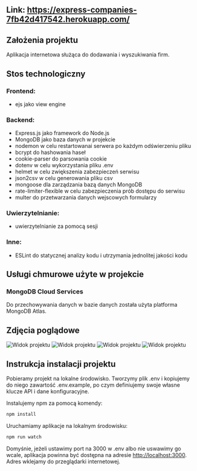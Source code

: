 ## Link: https://express-companies-7fb42d417542.herokuapp.com/

## Założenia projektu 

Aplikacja internetowa służąca do dodawania i wyszukiwania firm.

## Stos technologiczny

### Frontend:
- ejs jako view engine

### Backend:
- Express.js jako framework do Node.js
- MongoDB jako baza danych w projekcie
- nodemon w celu restartowanai serwera po każdym odświerzeniu pliku
- bcrypt do hashowania haseł
- cookie-parser do parsowania cookie
- dotenv w celu wykorzystania pliku .env
- helmet w celu zwiększenia zabezpieczeń serwisu
- json2csv w celu generowania pliku csv
- mongoose dla zarządzania bazą danych MongoDB
- rate-limiter-flexible w celu zabezpieczenia prób dostępu do serwisu
- multer do przetwarzania danych wejscowych formularzy

### Uwierzytelnianie:
- uwierzytelnianie za pomocą sesji

### Inne:
- ESLint do statycznej analizy kodu i utrzymania jednolitej jakości kodu

## Usługi chmurowe użyte w projekcie

### MongoDB Cloud Services

Do przechowywania danych w bazie danych została użyta platforma MongoDB Atlas.

## Zdjęcia poglądowe

![Widok projektu](https://raw.githubusercontent.com/vertyll/express-firmy/main/screenshots/Zrzut%20ekranu%202024-02-4%20o%2011.25.34.png?token=GHSAT0AAAAAACLIFWJGRXOJZ7RMGWZAQK5WZN7OXRA)
![Widok projektu](https://raw.githubusercontent.com/vertyll/express-firmy/main/screenshots/Zrzut%20ekranu%202024-02-4%20o%2011.26.10.png?token=GHSAT0AAAAAACLIFWJG7ZDIZLUPNGAS7CBKZN7OYAA)
![Widok projektu](https://raw.githubusercontent.com/vertyll/express-firmy/main/screenshots/Zrzut%20ekranu%202024-02-4%20o%2011.26.33.png?token=GHSAT0AAAAAACLIFWJHPWE3ZXE6WXPEIIK2ZN7OYBQ)
![Widok projektu](https://raw.githubusercontent.com/vertyll/express-firmy/main/screenshots/Zrzut%20ekranu%202024-02-4%20o%2011.27.06.png?token=GHSAT0AAAAAACLIFWJGO2XOJ35HFAUF2TEWZN7OYCQ)

## Instrukcja instalacji projektu

Pobieramy projekt na lokalne środowisko.
Tworzymy plik .env i kopiujemy do niego zawartość .env.example, po czym definiujemy swoje własne klucze API i dane konfiguracyjne.

Instalujemy npm za pomocą komendy:

```bash
npm install
```

Uruchamiamy aplikacje na lokalnym środowisku:

```bash
npm run watch
```

Domyśnie, jeżeli ustawimy port na 3000 w .env albo nie uswawimy go wcale, aplikacja powinna być dostępna na adresie [http://localhost:3000](http://localhost:3000). Adres wklejamy do przeglądarki internetowej.
